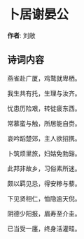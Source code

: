 # 卜居谢晏公

**作者**: 刘敞

## 诗词内容

燕雀赴广厦，鸡鹜就卑栖。

我生共有托，生理与汝齐。

忧患历险艰，转徙疲东西。

常慕蛮与触，所居能自赍。

哀吟蹈楚郊，主人欲招携。

卜筑烦里旅，妇姑免勃谿。

此邦非故乡，习俗素所迷。

颇以羁见忌，得安糁与藜。

下见贤相仁，恤隐逾天倪。

阴德少阳报，眉寿至介圭。

已当受一廛，终身活灌畦。

